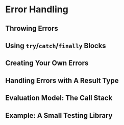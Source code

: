 # Error Handling

## Throwing Errors

## Using `try`/`catch`/`finally` Blocks

## Creating Your Own Errors

## Handling Errors with A Result Type

## Evaluation Model: The Call Stack

## Example: A Small Testing Library
